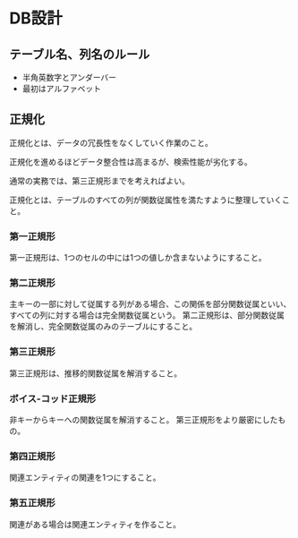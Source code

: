 # DB設計

## テーブル名、列名のルール

- 半角英数字とアンダーバー
- 最初はアルファベット

## 正規化

正規化とは、データの冗長性をなくしていく作業のこと。

正規化を進めるほどデータ整合性は高まるが、検索性能が劣化する。

通常の実務では、第三正規形までを考えればよい。

正規化とは、テーブルのすべての列が関数従属性を満たすように整理していくこと。

### 第一正規形

第一正規形は、1つのセルの中には1つの値しか含まないようにすること。

### 第二正規形

主キーの一部に対して従属する列がある場合、この関係を部分関数従属といい、すべての列に対する場合は完全関数従属という。
第二正規形は、部分関数従属を解消し、完全関数従属のみのテーブルにすること。

### 第三正規形

第三正規形は、推移的関数従属を解消すること。

### ボイス-コッド正規形

非キーからキーへの関数従属を解消すること。
第三正規形をより厳密にしたもの。

### 第四正規形

関連エンティティの関連を1つにすること。

### 第五正規形

関連がある場合は関連エンティティを作ること。

